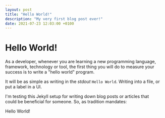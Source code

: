 ```yaml
---
layout: post
title: "Hello World!"
description: "My very first blog post ever!"
date: 2021-07-23 12:03:00 +0100
---
```


# Hello World!

As a developer, whenever you are learning a new programming language, framework, technology or tool, the first thing you will do to measure your success is to write a "hello world" program.

It will be as simple as writing in the _stdout_ `Hello World`. Writing into a file, or put a label in a UI.

I'm testing this Jekyll setup for writing down blog posts or articles that could be beneficial for someone. So, as tradition mandates:

Hello World!
